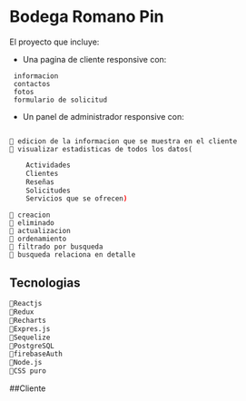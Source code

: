 # Bodega Romano Pin

El proyecto que incluye:


 - Una pagina de cliente responsive con:
 ~~~
  informacion
  contactos
  fotos
  formulario de solicitud 
~~~
  
 - Un panel de administrador responsive con:
 
 ~~~
 
🔸 edicion de la informacion que se muestra en el cliente
🔸 visualizar estadisticas de todos los datos(
~~~
```bash
    Actividades
    Clientes
    Reseñas
    Solicitudes
    Servicios que se ofrecen)
  ```
~~~
🔸 creacion
🔸 eliminado
🔸 actualizacion
🔸 ordenamiento
🔸 filtrado por busqueda
🔸 busqueda relaciona en detalle

~~~
 
## Tecnologias


```bash
🔺Reactjs
🔺Redux
🔺Recharts
🔺Expres.js
🔺Sequelize
🔺PostgreSQL
🔺firebaseAuth
🔺Node.js
🔺CSS puro
```

##Cliente 

~~~

~~~




